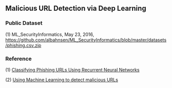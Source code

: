 ## Malicious URL Detection via Deep Learning

### Public Dataset

(1) ML_SecurityInformatics, May 23, 2016, https://github.com/albahnsen/ML_SecurityInformatics/blob/master/datasets/phishing.csv.zip


### Reference

(1) [Classifying Phishing URLs Using Recurrent Neural Networks](http://blog.easysol.net/classifying-phishing-urls/)
(2) [Using Machine Learning to detect malicious URLs](https://github.com/faizann24/Using-machine-learning-to-detect-malicious-URLs)
